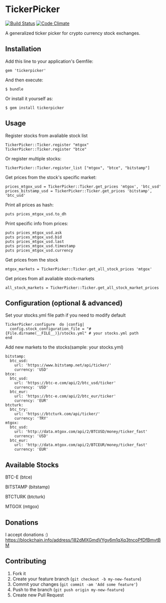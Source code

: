 # TickerPicker

[![Build Status](https://travis-ci.org/mustafaturan/tickerpicker.png)](https://travis-ci.org/mustafaturan/tickerpicker) [![Code Climate](https://codeclimate.com/github/mustafaturan/tickerpicker.png)](https://codeclimate.com/github/mustafaturan/tickerpicker)

A generalized ticker picker for crypto currency stock exchanges.

## Installation

Add this line to your application's Gemfile:

    gem 'tickerpicker'

And then execute:

    $ bundle

Or install it yourself as:

    $ gem install tickerpicker

## Usage
Register stocks from avaliable stock list

    TickerPicker::Ticker.register "mtgox"
    TickerPicker::Ticker.register "btce"
    
Or register multiple stocks:

    TickerPicker::Ticker.register_list ["mtgox", "btce", "bitstamp"]

Get prices from the stock's specific market:

    prices_mtgox_usd = TickerPicker::Ticker.get_prices 'mtgox', 'btc_usd'
    prices_bitstamp_usd = TickerPicker::Ticker.get_prices 'bitstamp', 'btc_usd'
    
Print all prices as hash:

    puts prices_mtgox_usd.to_dh
    
Print specific info from prices:

    puts prices_mtgox_usd.ask
    puts prices_mtgox_usd.bid
    puts prices_mtgox_usd.last
    puts prices_mtgox_usd.timestamp
    puts prices_mtgox_usd.currency

Get prices from the stock

    mtgox_markets = TickerPicker::Ticker.get_all_stock_prices 'mtgox'

Get prices from all avaliable stock-markets

    all_stock_markets = TickerPicker::Ticker.get_all_stock_market_prices

## Configuration (optional & advanced)
Set your stocks.yml file path if you need to modify default

    TickerPicker.configure  do |config|
      config.stock_configuration_file = "#{File.dirname(__FILE__)}/stocks.yml" # your stocks.yml path
    end

Add new markets to the stocks(sample: your stocks.yml)

    bitstamp:
      btc_usd:
        url: 'https://www.bitstamp.net/api/ticker/'
        currency: 'USD'
    btce:
      btc_usd:
        url: 'https://btc-e.com/api/2/btc_usd/ticker'
        currency: 'USD'
      btc_eur:
        url: 'https://btc-e.com/api/2/btc_eur/ticker'
        currency: 'EUR'
    btcturk:
      btc_try:
        url: 'https://btcturk.com/api/ticker/'
        currency: 'TRY'
    mtgox:
      btc_usd:
        url: 'http://data.mtgox.com/api/2/BTCUSD/money/ticker_fast'
        currency: 'USD'
      btc_eur:
        url: 'http://data.mtgox.com/api/2/BTCEUR/money/ticker_fast'
        currency: 'EUR'


## Available Stocks

BTC-E (btce)

BITSTAMP (bitstamp)

BTCTURK (btcturk)

MTGOX (mtgox)

## Donations
I accept donations :)
https://blockchain.info/address/182dMXGmdVYgv6m1qXq3tncoPfDfBmvtBM

## Contributing

1. Fork it
2. Create your feature branch (`git checkout -b my-new-feature`)
3. Commit your changes (`git commit -am 'Add some feature'`)
4. Push to the branch (`git push origin my-new-feature`)
5. Create new Pull Request

